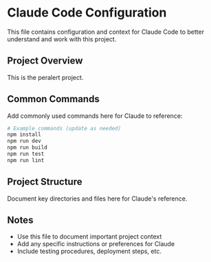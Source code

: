 # Claude Code Configuration

This file contains configuration and context for Claude Code to better understand and work with this project.

## Project Overview

This is the peralert project.

## Common Commands

Add commonly used commands here for Claude to reference:

```bash
# Example commands (update as needed)
npm install
npm run dev
npm run build
npm run test
npm run lint
```

## Project Structure

Document key directories and files here for Claude's reference.

## Notes

- Use this file to document important project context
- Add any specific instructions or preferences for Claude
- Include testing procedures, deployment steps, etc.